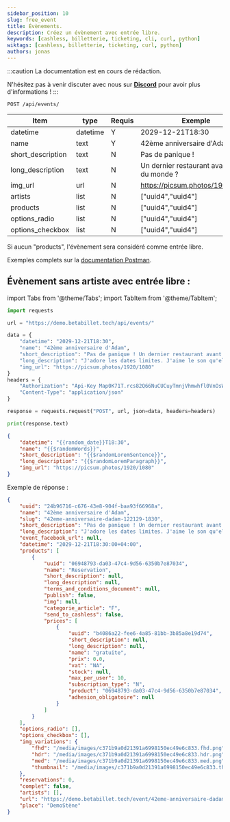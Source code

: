 ```yaml
---
sidebar_position: 10
slug: free_event
title: Évènements.
description: Créez un évènement avec entrée libre.
keywords: [cashless, billetterie, ticketing, cli, curl, python]
wiktags: [cashless, billetterie, ticketing, curl, python]
authors: jonas
---
```


:::caution
La documentation est en cours de rédaction.

N'hésitez pas à venir discuter avec nous sur **[Discord](https://discord.gg/7FJvtYx)** pour avoir plus d'informations !
:::

```
POST /api/events/
```

| Item              | type     | Requis | Exemple                                           |
|-------------------|----------|--------|---------------------------------------------------|
| datetime          | datetime | Y      | 2029-12-21T18:30                                  |
| name              | text     | Y      | 42ème anniversaire d'Adam                         |
| short_description | text     | N      | Pas de panique !                                  |
| long_description  | text     | N      | Un dernier restaurant avant la fin du monde ?     |
| img_url           | url      | N      | https://picsum.photos/1920/1080                   |
| artists           | list     | N      | ["uuid4","uuid4"]                                 |
| products          | list     | N      | ["uuid4","uuid4"]                                 |
| options_radio     | list     | N      | ["uuid4","uuid4"]                                 |
| options_checkbox  | list     | N      | ["uuid4","uuid4"]                                 |

Si aucun "products", l'évènement sera considéré comme entrée libre.

Exemples complets sur
la [documentation Postman](https://documenter.getpostman.com/view/17519122/UVeDtTFC#faef2591-ef11-4860-8561-66b76dbf5bf7).


## Évènement sans artiste avec entrée libre :

import Tabs from '@theme/Tabs';
import TabItem from '@theme/TabItem';

<Tabs>
<TabItem value="Python" label="Python">

```python
import requests

url = "https://demo.betabillet.tech/api/events/"

data = {
    "datetime": "2029-12-21T18:30",
    "name": "42ème anniversaire d'Adam",
    "short_description": "Pas de panique ! Un dernier restaurant avant la fin du monde ?",
    "long_description": "J'adore les dates limites. J'aime le son qu'elles font lorsque on les dépasse à toute allure.",
    "img_url": "https://picsum.photos/1920/1080"
}
headers = {
    "Authorization": "Api-Key Map0K71T.rcs82Q66NuCUCuyTmnjVhmwhfl0VnOsW",
    "Content-Type": "application/json"
}

response = requests.request("POST", url, json=data, headers=headers)

print(response.text)
```

</TabItem>
<TabItem value="Javascript" label="json">

```json title="Json (Postman body)"
{
    "datetime": "{{random_date}}T18:30",
    "name": "{{$randomWords}}",
    "short_description": "{{$randomLoremSentence}}",
    "long_description": "{{$randomLoremParagraph}}",
    "img_url": "https://picsum.photos/1920/1080"
}
```

</TabItem>
</Tabs>


Exemple de réponse :

```json title="HTTP Response (json)"
{
	"uuid": "24b96716-c676-43e8-904f-baa93f66968a",
	"name": "42ème anniversaire d'Adam",
	"slug": "42eme-anniversaire-dadam-122129-1830",
	"short_description": "Pas de panique ! Un dernier restaurant avant la fin du monde ?",
	"long_description": "J'adore les dates limites. J'aime le son qu'elles font lorsque on les dépasse à toute allure.",
	"event_facebook_url": null,
	"datetime": "2029-12-21T18:30:00+04:00",
	"products": [
		{
			"uuid": "06948793-da03-47c4-9d56-6350b7e87034",
			"name": "Reservation",
			"short_description": null,
			"long_description": null,
			"terms_and_conditions_document": null,
			"publish": false,
			"img": null,
			"categorie_article": "F",
			"send_to_cashless": false,
			"prices": [
				{
					"uuid": "b4086a22-fee6-4a85-81bb-3b85a8e19d74",
					"short_description": null,
					"long_description": null,
					"name": "gratuite",
					"prix": 0.0,
					"vat": "NA",
					"stock": null,
					"max_per_user": 10,
					"subscription_type": "N",
					"product": "06948793-da03-47c4-9d56-6350b7e87034",
					"adhesion_obligatoire": null
				}
			]
		}
	],
	"options_radio": [],
	"options_checkbox": [],
	"img_variations": {
		"fhd": "/media/images/c371b9a0d21391a6998150ec49e6c833.fhd.png",
		"hdr": "/media/images/c371b9a0d21391a6998150ec49e6c833.hdr.png",
		"med": "/media/images/c371b9a0d21391a6998150ec49e6c833.med.png",
		"thumbnail": "/media/images/c371b9a0d21391a6998150ec49e6c833.thumbnail.png"
	},
	"reservations": 0,
	"complet": false,
	"artists": [],
	"url": "https://demo.betabillet.tech/event/42eme-anniversaire-dadam-122129-1830/",
	"place": "DemoStène"
}
```